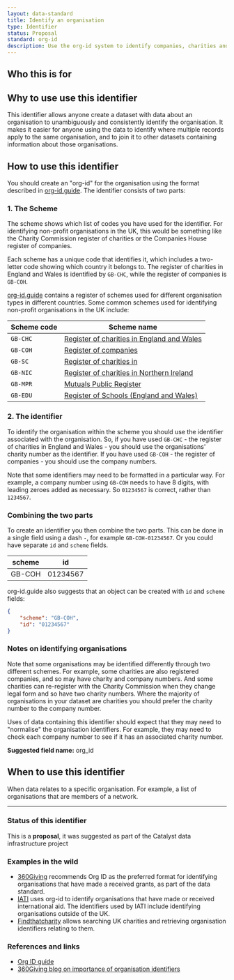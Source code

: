 ```yaml
---
layout: data-standard
title: Identify an organisation
type: Identifier
status: Proposal
standard: org-id
description: Use the org-id system to identify companies, charities and other types of organisation in data you publish or exchange
---
```


## Who this is for

## Why to use use this identifier

This identifier allows anyone create a dataset with data about an organisation to unambiguously and consistently identify the organisation. It makes it easier for anyone using the data to identify where multiple records apply to the same organisation, and to join it to other datasets containing information about those organisations.

## How to use this identifier

You should create an "org-id" for the organisation using the format described in [org-id.guide](http://org-id.guide/about). The identifier consists of two parts:

### 1. The Scheme

The scheme shows which list of codes you have used for the identifier. For identifying non-profit organisations in the UK, this would be something like the Charity Commission register of charities or the Companies House register of companies.

Each scheme has a unique code that identifies it, which includes a two-letter code showing which country it belongs to. The register of charities in England and Wales is identified by `GB-CHC`, while the register of companies is `GB-COH`.

[org-id.guide](http://org-id.guide/) contains a register of schemes used for different organisation types in different countries. Some common schemes used for identifying non-profit organisations in the UK include:

| Scheme code | Scheme name |
| ----------- | ----------- |
| `GB-CHC`    | [Register of charities in England and Wales](http://org-id.guide/list/GB-CHC) |
| `GB-COH`    | [Register of companies](http://org-id.guide/list/GB-COH) |
| `GB-SC`     | [Register of charities in ](http://org-id.guide/list/GB-SC) |
| `GB-NIC`    | [Register of charities in Northern Ireland](http://org-id.guide/list/GB-NIC) |
| `GB-MPR`    | [Mutuals Public Register](http://org-id.guide/list/GB-MPR) | 
| `GB-EDU`    | [Register of Schools (England and Wales)](http://org-id.guide/list/GB-EDU) |

### 2. The identifier

To identify the organisation within the scheme you should use the identifier associated with the organisation. So, if you have used `GB-CHC` - the register of charities in England and Wales - you should use the organisations' charity number as the identifier. If you have used `GB-COH` - the register of companies - you should use the company numbers.

Note that some identifiers may need to be formatted in a particular way. For example, a company number using `GB-COH` needs to have 8 digits, with leading zeroes added as necessary. So `01234567` is correct, rather than `1234567`.

### Combining the two parts

To create an identifier you then combine the two parts. This can be done in a single field using a dash `-`, for example `GB-COH-01234567`. Or you could have separate `id` and `scheme` fields.

| scheme | id       |
| ------ | -------- |
| GB-COH | 01234567 |

org-id.guide also suggests that an object can be created with `id` and `scheme` fields:

```json
{
    "scheme": "GB-COH",
    "id": "01234567"
}
```

### Notes on identifying organisations

Note that some organisations may be identified differently through two different schemes. For example, some charities are also registered companies, and so may have charity and company numbers. And some charities can re-register with the Charity Commission when they change legal form and so have two charity numbers. Where the majority of organisations in your dataset are charities you should prefer the charity number to the company number.

Uses of data containing this identifier should expect that they may need to "normalise" the organisation identifiers. For example, they may need to check each company number to see if it has an associated charity number.

**Suggested field name:** org_id

## When to use this identifier

When data relates to a specific organisation. For example, a list of organisations that are members of a network.

---

### Status of this identifier

This is a **proposal**, it was suggested as part of the Catalyst data infrastructure project

### Examples in the wild

* [360Giving](http://standard.threesixtygiving.org/en/latest/identifiers/#organisation-identifier) recommends Org ID as the preferred format for identifying organisations that have made a received grants, as part of the data standard.
* [IATI](http://reference.iatistandard.org/203/organisation-standard/iati-organisations/iati-organisation/organisation-identifier/) uses org-id to identify organisations that have made or received international aid. The identifiers used by IATI include identifying organisations outside of the UK.
* [Findthatcharity](https://findthatcharity.uk/) allows searching UK charities and retrieving organisation identifiers relating to them.

### References and links

* [Org ID guide](http://org-id.guide/)
* [360Giving blog on importance of organisation identifiers](https://www.threesixtygiving.org/2018/05/14/organisation-identifiers-matter-lessons-healthcare-sector/)
